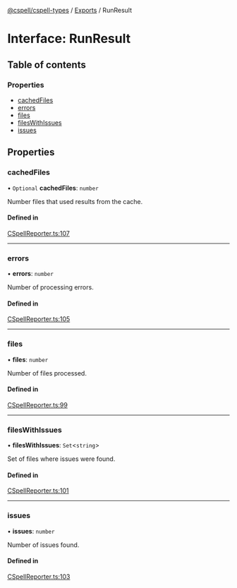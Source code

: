 [@cspell/cspell-types](../README.md) / [Exports](../modules.md) / RunResult

# Interface: RunResult

## Table of contents

### Properties

- [cachedFiles](RunResult.md#cachedfiles)
- [errors](RunResult.md#errors)
- [files](RunResult.md#files)
- [filesWithIssues](RunResult.md#fileswithissues)
- [issues](RunResult.md#issues)

## Properties

### cachedFiles

• `Optional` **cachedFiles**: `number`

Number files that used results from the cache.

#### Defined in

[CSpellReporter.ts:107](https://github.com/streetsidesoftware/cspell/blob/d20c1f2/packages/cspell-types/src/CSpellReporter.ts#L107)

___

### errors

• **errors**: `number`

Number of processing errors.

#### Defined in

[CSpellReporter.ts:105](https://github.com/streetsidesoftware/cspell/blob/d20c1f2/packages/cspell-types/src/CSpellReporter.ts#L105)

___

### files

• **files**: `number`

Number of files processed.

#### Defined in

[CSpellReporter.ts:99](https://github.com/streetsidesoftware/cspell/blob/d20c1f2/packages/cspell-types/src/CSpellReporter.ts#L99)

___

### filesWithIssues

• **filesWithIssues**: `Set`<`string`\>

Set of files where issues were found.

#### Defined in

[CSpellReporter.ts:101](https://github.com/streetsidesoftware/cspell/blob/d20c1f2/packages/cspell-types/src/CSpellReporter.ts#L101)

___

### issues

• **issues**: `number`

Number of issues found.

#### Defined in

[CSpellReporter.ts:103](https://github.com/streetsidesoftware/cspell/blob/d20c1f2/packages/cspell-types/src/CSpellReporter.ts#L103)
